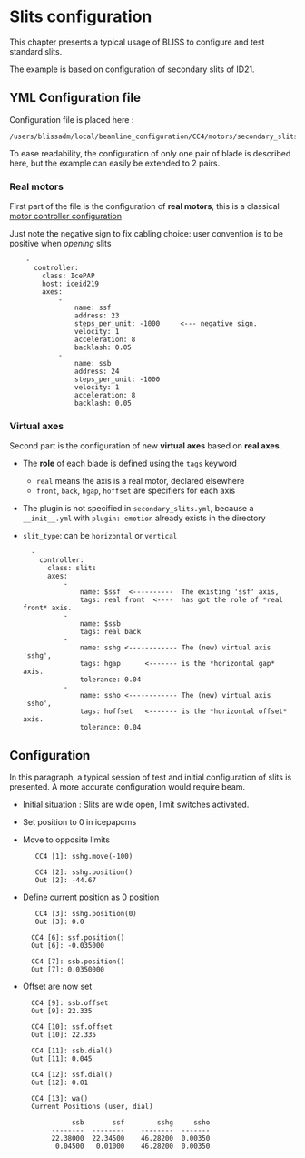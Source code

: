 # Slits configuration

This chapter presents a typical usage of BLISS to configure and test
standard slits.

The example is based on configuration of secondary slits of ID21.


## YML Configuration file

Configuration file is placed here :

    /users/blissadm/local/beamline_configuration/CC4/motors/secondary_slits.yml

To ease readability, the configuration of only one pair of blade is
described here, but the example can easily be extended to 2 pairs.

### Real motors

First part of the file is the configuration of **real motors**, this
is a classical [motor controller configuration](config_motctrl.md)

Just note the negative sign to fix cabling choice: user convention is
to be positive when *opening* slits

        -
          controller:
            class: IcePAP
            host: iceid219
            axes:
                -
                    name: ssf
                    address: 23
                    steps_per_unit: -1000     <--- negative sign.
                    velocity: 1
                    acceleration: 8
                    backlash: 0.05
                -
                    name: ssb
                    address: 24
                    steps_per_unit: -1000
                    velocity: 1
                    acceleration: 8
                    backlash: 0.05


### Virtual axes

Second part is the configuration of new **virtual axes**  based on **real axes**.

* The **role** of each blade is defined using the `tags` keyword
    - `real` means the axis is a real motor, declared elsewhere
    - `front`, `back`, `hgap`, `hoffset` are specifiers for each axis
* The plugin is not specified in `secondary_slits.yml`, because a
  `__init__.yml` with `plugin: emotion` already exists in the directory
* `slit_type`: can be ```horizontal``` or ```vertical```

        -
          controller:
            class: slits
            axes:
                -
                    name: $ssf  <----------  The existing 'ssf' axis,
                    tags: real front  <----  has got the role of *real front* axis.
                -
                    name: $ssb
                    tags: real back
                -
                    name: sshg <------------ The (new) virtual axis 'sshg',
                    tags: hgap      <------- is the *horizontal gap* axis.
                    tolerance: 0.04
                -
                    name: ssho <------------ The (new) virtual axis 'ssho',
                    tags: hoffset   <------- is the *horizontal offset* axis.
                    tolerance: 0.04



## Configuration

In this paragraph, a typical session of test and initial configuration
of slits is presented. A more accurate configuration would require
beam.

* Initial situation : Slits are wide open, limit switches activated.
* Set position to 0 in icepapcms
* Move to opposite limits

         CC4 [1]: sshg.move(-100)

         CC4 [2]: sshg.position()
         Out [2]: -44.67

* Define current position as 0 position

         CC4 [3]: sshg.position(0)
         Out [3]: 0.0
        
        CC4 [6]: ssf.position()
        Out [6]: -0.035000
        
        CC4 [7]: ssb.position()
        Out [7]: 0.0350000

* Offset are now set

        CC4 [9]: ssb.offset
        Out [9]: 22.335
        
        CC4 [10]: ssf.offset
        Out [10]: 22.335
        
        CC4 [11]: ssb.dial()
        Out [11]: 0.045
        
        CC4 [12]: ssf.dial()
        Out [12]: 0.01
                
        CC4 [13]: wa()
        Current Positions (user, dial)
        
                  ssb       ssf        sshg     ssho
             --------  --------    --------  -------
             22.38000  22.34500    46.28200  0.00350
              0.04500   0.01000    46.28200  0.00350
